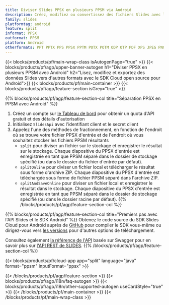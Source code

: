 ```yaml
---
title: Diviser Slides PPSX en plusieurs PPSM via Android
description: Créez, modifiez ou convertissez des fichiers Slides avec l'API REST et le SDK Android Open Source
family: slides
platformtag: android
feature: split
informat: PPSX
outformat: PPSM
platform: Android
otherformats: PPT PPTX PPS PPSX PPTM POTX POTM ODP OTP PDF XPS JPEG PNG BMP TIFF SVG HTML5 GIF XAML
---
```


{{< blocks/products/pf/main-wrap-class isAutogenPage="true" >}}
{{< blocks/products/pf/agp/upper-banner-autogen h1="Diviser PPSX en plusieurs PPSM avec Android" h2="Lisez, modifiez et exportez des données Slides vers d'autres formats avec le SDK Cloud open source pour Android">}}
{{< blocks/products/pf/main-container >}}
{{< blocks/products/pf/agp/feature-section isGrey="true" >}}

{{% blocks/products/pf/agp/feature-section-col title="Séparation PPSX en PPSM avec Android" %}}
1. Créez un compte sur <a href="https://dashboard.aspose.cloud/">le Tableau de bord</a> pour obtenir un quota d'API gratuit et des détails d'autorisation
1. Initialisez ```SlidesApi``` avec l'identifiant client et le secret client
1. Appelez l'une des méthodes de fractionnement, en fonction de l'endroit où se trouve votre fichier PPSX d'entrée et de l'endroit où vous souhaitez stocker les fichiers PPSM résultants
    - ```split``` pour diviser un fichier sur le stockage et enregistrer le résultat sur le stockage. Chaque diapositive du PPSX d'entrée est enregistrée en tant que PPSM séparé dans le dossier de stockage spécifié (ou dans le dossier du fichier d'entrée par défaut).
    - ```splitOnline``` pour diviser un fichier local et télécharger le résultat sous forme d'archive ZIP. Chaque diapositive du PPSX d'entrée est téléchargée sous forme de fichier PPSM séparé dans l'archive ZIP.
    - ```splitAndSaveOnline``` pour diviser un fichier local et enregistrer le résultat dans le stockage. Chaque diapositive du PPSX d'entrée est enregistrée en tant que PPSM séparé dans le dossier de stockage spécifié (ou dans le dossier racine par défaut).
{{% /blocks/products/pf/agp/feature-section-col %}}

{{% blocks/products/pf/agp/feature-section-col title="Premiers pas avec l'API Slides et le SDK Android" %}}
Obtenez le code source du SDK Slides Cloud pour Android auprès de [GitHub](https://github.com/aspose-slides-cloud/aspose-slides-cloud-android) pour compiler le SDK vous-même ou dirigez-vous vers [les versions](https://releases.aspose.cloud/) pour d'autres options de téléchargement.

Consultez également [la référence de l'API](https://apireference.aspose.cloud/slides/) basée sur Swagger pour en savoir plus sur [l'API REST de SLIDES](https://products.aspose.cloud/slides/curl/).
{{% /blocks/products/pf/agp/feature-section-col %}}

{{< blocks/products/pf/cloud-app app="split" language="java" format="ppsm" inputFormat="ppsx" >}}

{{< /blocks/products/pf/agp/feature-section >}}
{{< blocks/products/pf/agp/i18n/faq-autogen >}}
{{< blocks/products/pf/agp/i18n/other-supported-autogen useCardStyle="true" >}}
{{< /blocks/products/pf/main-container >}}
{{< /blocks/products/pf/main-wrap-class >}}